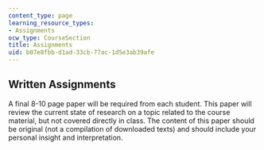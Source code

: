 ```yaml
---
content_type: page
learning_resource_types:
- Assignments
ocw_type: CourseSection
title: Assignments
uid: b07e8fbb-d1ad-33cb-77ac-1d5e3ab39afe
---
```


Written Assignments
-------------------

A final 8-10 page paper will be required from each student. This paper will review the current state of research on a topic related to the course material, but not covered directly in class. The content of this paper should be original (not a compilation of downloaded texts) and should include your personal insight and interpretation.